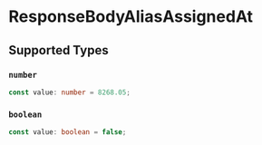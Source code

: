 # ResponseBodyAliasAssignedAt


## Supported Types

### `number`

```typescript
const value: number = 8268.05;
```

### `boolean`

```typescript
const value: boolean = false;
```

